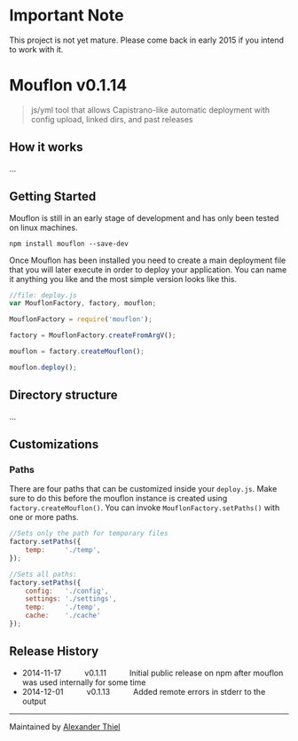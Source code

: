 # Important Note
This project is not yet mature. Please come back in early 2015 if you intend to work with it.

# Mouflon v0.1.14

> js/yml tool that allows Capistrano-like automatic deployment with config upload, linked dirs, and past releases


## How it works
...

## Getting Started
Mouflon is still in an early stage of development and has only been tested on linux machines.

```shell
npm install mouflon --save-dev
```

Once Mouflon has been installed you need to create a main deployment file that you will later execute in order to deploy your application.
You can name it anything you like and the most simple version looks like this.

```js
//file: deploy.js
var MouflonFactory, factory, mouflon;

MouflonFactory = require('mouflon');

factory = MouflonFactory.createFromArgV();

mouflon = factory.createMouflon();

mouflon.deploy();

```

## Directory structure
...


## Customizations

### Paths

There are four paths that can be customized inside your `deploy.js`. Make sure to do this before the mouflon instance is created using `factory.createMouflon()`.
You can invoke `MouflonFactory.setPaths()` with one or more paths.

```js
//Sets only the path for temporary files
factory.setPaths({
    temp:     './temp',
});

//Sets all paths:
factory.setPaths({
    config:   './config',
    settings: './settings',
    temp:     './temp',
    cache:    './cache'
});
```


## Release History

 * 2014-11-17   v0.1.11   Initial public release on npm after mouflon was used internally for some time
 * 2014-12-01   v0.1.13   Added remote errors in stderr to the output

---

Maintained by [Alexander Thiel](http://www.alexthiel.de)

